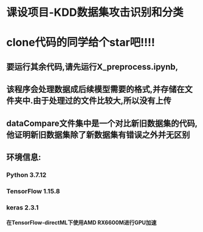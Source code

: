 # 课设项目-KDD数据集攻击识别和分类
# clone代码的同学给个star吧!!!!
## 要运行其余代码,请先运行X_preprocess.ipynb,
## 该程序会处理数据成后续模型需要的格式,并存储在文件夹中.由于处理过的文件比较大,所以没有上传
## dataCompare文件集中是一个对比新旧数据集的代码,他证明新旧数据集除了新数据集有错误之外并无区别
## 环境信息:
### Python 3.7.12
### TensorFlow 1.15.8
### keras 2.3.1
#### 在TensorFlow-directML下使用AMD RX6600M进行GPU加速
